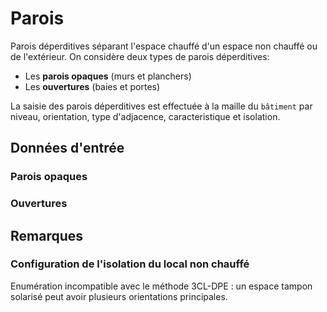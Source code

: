 # Parois

Parois déperditives séparant l'espace chauffé d'un espace non chauffé ou de l'extérieur. On considère deux types de parois déperditives:
- Les **parois opaques** (murs et planchers)
- Les **ouvertures** (baies et portes)

La saisie des parois déperditives est effectuée à la maille du `bâtiment` par niveau, orientation, type d'adjacence, caracteristique et isolation.

## Données d'entrée

### Parois opaques

### Ouvertures


## Remarques

### Configuration de l'isolation du local non chauffé

Enumération incompatible avec le méthode 3CL-DPE : un espace tampon solarisé peut avoir plusieurs orientations principales.
